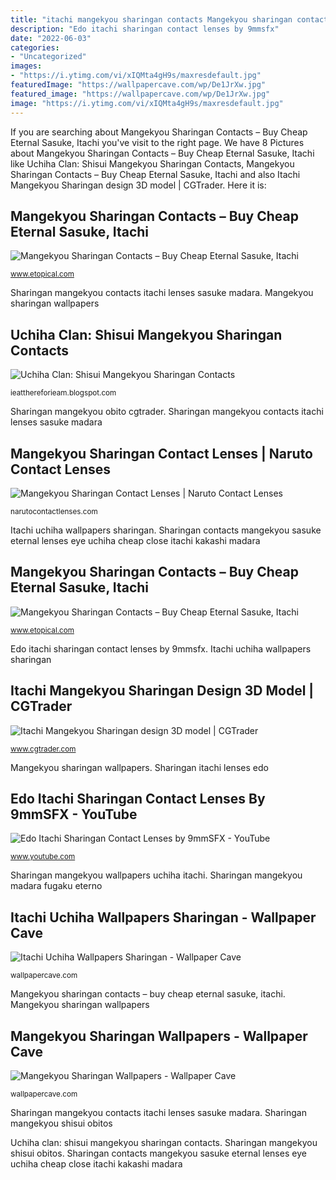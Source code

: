 ```yaml
---
title: "itachi mangekyou sharingan contacts Mangekyou sharingan contacts – buy cheap eternal sasuke, itachi"
description: "Edo itachi sharingan contact lenses by 9mmsfx"
date: "2022-06-03"
categories:
- "Uncategorized"
images:
- "https://i.ytimg.com/vi/xIQMta4gH9s/maxresdefault.jpg"
featuredImage: "https://wallpapercave.com/wp/De1JrXw.jpg"
featured_image: "https://wallpapercave.com/wp/De1JrXw.jpg"
image: "https://i.ytimg.com/vi/xIQMta4gH9s/maxresdefault.jpg"
---
```


If you are searching about Mangekyou Sharingan Contacts – Buy Cheap Eternal Sasuke, Itachi you've visit to the right page. We have 8 Pictures about Mangekyou Sharingan Contacts – Buy Cheap Eternal Sasuke, Itachi like Uchiha Clan: Shisui Mangekyou Sharingan Contacts, Mangekyou Sharingan Contacts – Buy Cheap Eternal Sasuke, Itachi and also Itachi Mangekyou Sharingan design 3D model | CGTrader. Here it is:

## Mangekyou Sharingan Contacts – Buy Cheap Eternal Sasuke, Itachi

![Mangekyou Sharingan Contacts – Buy Cheap Eternal Sasuke, Itachi](https://www.etopical.com/wp-content/uploads/2014/03/Itachi-Mangekyou-Sharingan-Contacts.jpg "Sharingan mangekyou contacts itachi lenses sasuke madara")

<small>www.etopical.com</small>

Sharingan mangekyou contacts itachi lenses sasuke madara. Mangekyou sharingan wallpapers

## Uchiha Clan: Shisui Mangekyou Sharingan Contacts

![Uchiha Clan: Shisui Mangekyou Sharingan Contacts](https://i.ytimg.com/vi/xIQMta4gH9s/maxresdefault.jpg "Mangekyou sharingan contacts – buy cheap eternal sasuke, itachi")

<small>ieatthereforieam.blogspot.com</small>

Sharingan mangekyou obito cgtrader. Sharingan mangekyou contacts itachi lenses sasuke madara

## Mangekyou Sharingan Contact Lenses | Naruto Contact Lenses

![Mangekyou Sharingan Contact Lenses | Naruto Contact Lenses](https://narutocontactlenses.com/wp-content/uploads/2014/01/madara-mangekyou-sharingan-e1390333728560.png "Itachi uchiha wallpapers sharingan")

<small>narutocontactlenses.com</small>

Itachi uchiha wallpapers sharingan. Sharingan contacts mangekyou sasuke eternal lenses eye uchiha cheap close itachi kakashi madara

## Mangekyou Sharingan Contacts – Buy Cheap Eternal Sasuke, Itachi

![Mangekyou Sharingan Contacts – Buy Cheap Eternal Sasuke, Itachi](http://www.etopical.com/wp-content/uploads/2014/03/Sasuke-Eternal-Mangekyou-Sharingan-Contacts.jpg "Sharingan mangekyou wallpapers uchiha itachi")

<small>www.etopical.com</small>

Edo itachi sharingan contact lenses by 9mmsfx. Itachi uchiha wallpapers sharingan

## Itachi Mangekyou Sharingan Design 3D Model | CGTrader

![Itachi Mangekyou Sharingan design 3D model | CGTrader](https://img-new.cgtrader.com/items/2541294/dd5f0c9458/itachi-mangekyou-sharingan-3d-model-obj-c4d.jpg "Sharingan mangekyou obito cgtrader")

<small>www.cgtrader.com</small>

Mangekyou sharingan wallpapers. Sharingan itachi lenses edo

## Edo Itachi Sharingan Contact Lenses By 9mmSFX - YouTube

![Edo Itachi Sharingan Contact Lenses by 9mmSFX - YouTube](http://i1.ytimg.com/vi/ekqP76Bq0Rk/hqdefault.jpg "Edo itachi sharingan contact lenses by 9mmsfx")

<small>www.youtube.com</small>

Sharingan mangekyou wallpapers uchiha itachi. Sharingan mangekyou madara fugaku eterno

## Itachi Uchiha Wallpapers Sharingan - Wallpaper Cave

![Itachi Uchiha Wallpapers Sharingan - Wallpaper Cave](https://wallpapercave.com/wp/De1JrXw.jpg "Sharingan mangekyou madara fugaku eterno")

<small>wallpapercave.com</small>

Mangekyou sharingan contacts – buy cheap eternal sasuke, itachi. Mangekyou sharingan wallpapers

## Mangekyou Sharingan Wallpapers - Wallpaper Cave

![Mangekyou Sharingan Wallpapers - Wallpaper Cave](https://wallpapercave.com/wp/iTvPIp1.jpg "Mangekyou sharingan contacts – buy cheap eternal sasuke, itachi")

<small>wallpapercave.com</small>

Sharingan mangekyou contacts itachi lenses sasuke madara. Sharingan mangekyou shisui obitos

Uchiha clan: shisui mangekyou sharingan contacts. Sharingan mangekyou shisui obitos. Sharingan contacts mangekyou sasuke eternal lenses eye uchiha cheap close itachi kakashi madara
